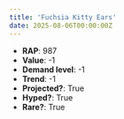 ```yaml
---
title: 'Fuchsia Kitty Ears'
date: 2025-08-06T00:00:00Z
---
```

- **RAP**: 987
- **Value**: -1
- **Demand level**: -1
- **Trend**: -1
- **Projected?**: True
- **Hyped?**: True
- **Rare?**: True
